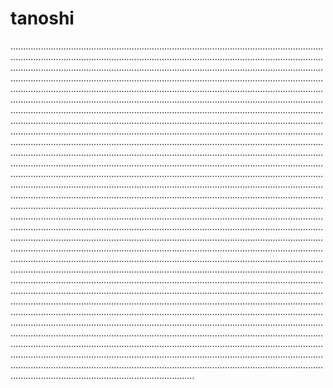 # tanoshi
.............................................................................................................................................................................................................................................................................................................................................................................................................................................................................................................................................................................................................................................................................................................................................................................................................................................................................................................................................................................................................................................................................................................................................................................................................................................................................................................................................................................................................................................................................................................................................................................................................................................................................................................................................................................................................................................................................................................................................................................................................................................................................................................................................................................................................................................................................................................................................................................................................................................................................................................................................................................................................................................................................................................................................................................................................................................................................................................................................................................................................................................................................................................................................................................................................................................................................................................................................................................................................................................................................................................................................................................................................................................................................................................................................................................................................................................................................................................................................................................................................................................................................